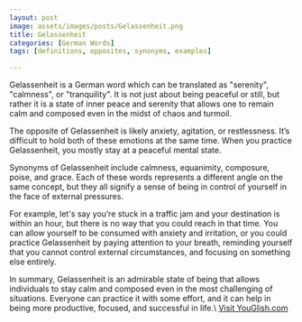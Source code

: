 ```yaml
---
layout: post
image: assets/images/posts/Gelassenheit.png
title: Gelassenheit
categories: [German Words]
tags: [definitions, opposites, synonyms, examples]

---
```


Gelassenheit is a German word which can be translated as "serenity", "calmness", or "tranquility". It is not just about being peaceful or still, but rather it is a state of inner peace and serenity that allows one to remain calm and composed even in the midst of chaos and turmoil. 

The opposite of Gelassenheit is likely anxiety, agitation, or restlessness. It’s difficult to hold both of these emotions at the same time. When you practice Gelassenheit, you mostly stay at a peaceful mental state.

Synonyms of Gelassenheit include calmness, equanimity, composure, poise, and grace. Each of these words represents a different angle on the same concept, but they all signify a sense of being in control of yourself in the face of external pressures.

For example, let's say you’re stuck in a traffic jam and your destination is within an hour, but there is no way that you could reach in that time. You can allow yourself to be consumed with anxiety and irritation, or you could practice Gelassenheit by paying attention to your breath, reminding yourself that you cannot control external circumstances, and focusing on something else entirely. 

In summary, Gelassenheit is an admirable state of being that allows individuals to stay calm and composed even in the most challenging of situations. Everyone can practice it with some effort, and it can help in being more productive, focused, and successful in life.\ <a id="yg-widget-0" class="youglish-widget" data-query="Gelassenheit" data-lang="german" data-components="8412" data-auto-start="0" data-bkg-color="theme_light" data-title="How%20to%20pronounce%20Gelassenheit%20in%20German"  rel="nofollow" href="https://youglish.com">Visit YouGlish.com</a><script async src="https://youglish.com/public/emb/widget.js" charset="utf-8"></script>